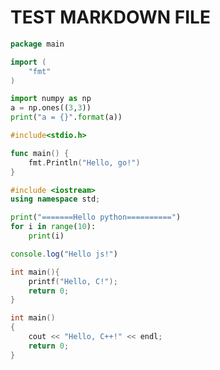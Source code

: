 # TEST MARKDOWN FILE

```go
package main

import (
    "fmt"
)
```

```python
import numpy as np
a = np.ones((3,3))
print("a = {}".format(a))
```

```c
#include<stdio.h>
```


```go
func main() {
    fmt.Println("Hello, go!")
}
```

```c++
#include <iostream>
using namespace std;
```


```python
print("=======Hello python==========")
for i in range(10):
    print(i)

```

```javascript
console.log("Hello js!")
```

```c
int main(){
    printf("Hello, C!");
    return 0;
}
```


```c++
int main()
{
    cout << "Hello, C++!" << endl;
    return 0;
}
```

